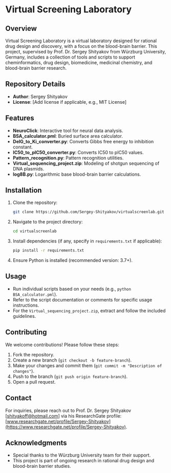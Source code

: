 # Virtual Screening Laboratory

## Overview
Virtual Screening Laboratory is a virtual laboratory designed for rational drug design and discovery, with a focus on the blood-brain barrier. This project, supervised by Prof. Dr. Sergey Shityakov from Würzburg University, Germany, includes a collection of tools and scripts to support cheminformatics, drug design, biomedicine, medicinal chemistry, and blood-brain barrier research.

## Repository Details
- **Author**: Sergey Shityakov
- **License**: [Add license if applicable, e.g., MIT License]

## Features
- **NeuroClick**: Interactive tool for neural data analysis.
- **BSA_calculator.pml**: Buried surface area calculator.
- **DelG_to_Ki_converter.py**: Converts Gibbs free energy to inhibition constant.
- **IC50_to_pIC50_converter.py**: Converts IC50 to pIC50 values.
- **Pattern_recognition.py**: Pattern recognition utilities.
- **Virtual_sequencing_project.zip**: Modeling of shotgun sequencing of DNA plasmids.
- **log8B.py**: Logarithmic base blood-brain barrier calculations.

## Installation
1. Clone the repository:
   ```bash
   git clone https://github.com/Sergey-Shityakov/virtualscreenlab.git
   ```
2. Navigate to the project directory:
   ```bash
   cd virtualscreenlab
   ```
3. Install dependencies (if any, specify in `requirements.txt` if applicable):
   ```bash
   pip install -r requirements.txt
   ```
4. Ensure Python is installed (recommended version: 3.7+).

## Usage
- Run individual scripts based on your needs (e.g., `python BSA_calculator.pml`).
- Refer to the script documentation or comments for specific usage instructions.
- For the `Virtual_sequencing_project.zip`, extract and follow the included guidelines.

## Contributing
We welcome contributions! Please follow these steps:
1. Fork the repository.
2. Create a new branch (`git checkout -b feature-branch`).
3. Make your changes and commit them (`git commit -m "Description of changes"`).
4. Push to the branch (`git push origin feature-branch`).
5. Open a pull request.

## Contact
For inquiries, please reach out to Prof. Dr. Sergey Shityakov [shityakoff@hotmail.com] via his ResearchGate profile: [www.researchgate.net/profile/Sergey-Shityakov](https://www.researchgate.net/profile/Sergey-Shityakov).

## Acknowledgments
- Special thanks to the Würzburg University team for their support.
- This project is part of ongoing research in rational drug design and blood-brain barrier studies.
